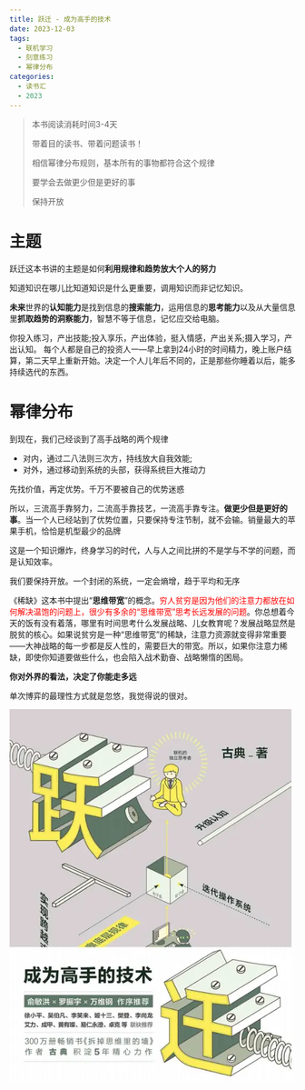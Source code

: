 ```yaml
---
title: 跃迁 - 成为高手的技术
date: 2023-12-03
tags:
  - 联机学习
  - 刻意练习
  - 幂律分布
categories:
  - 读书汇
  - 2023
---
```


> 本书阅读消耗时间3-4天
>
> 带着目的读书、带着问题读书！
>
> 相信幂律分布规则，基本所有的事物都符合这个规律
>
> 要学会去做更少但是更好的事
>
> 保持开放

# 主题

跃迁这本书讲的主题是如何**利用规律和趋势放大个人的努力**

知道知识在哪儿比知道知识是什么更重要，调用知识而非记忆知识。

**未来**世界的**认知能力**是找到信息的**搜索能力**，运用信息的**思考能力**以及从大量信息里**抓取趋势的洞察能力**，智慧不等于信息，记忆应交给电脑。

你投入练习，产出技能;投入享乐，产出体验，挺入情感，产出关系;摄入学习，产出认知。
每个人都是自己的投资人一—早上拿到24小时的时间精力，晚上账户结算，第二天早上重新开始。决定一个人儿年后不同的，正是那些你睡着以后，能多持续选代的东西。

# 幂律分布

到现在，我们己经谈到了高手战略的两个规律

- 对内，通过二八法则三次方，持线放大自我效能;
- 对外，通过移动到系统的头部，获得系统巨大推动力

先找价值，再定优势。千万不要被自己的优势迷惑

所以，三流高手靠努力，二流高手靠技艺，一流高手靠专注。**做更少但是更好的事**。当一个人已经站到了优势位置，只要保持专注节制，就不会输。销量最大的苹果手机，恰恰是机型最少的品牌

这是一个知识爆炸，终身学习的时代，人与人之间比拼的不是学与不学的问题，而是认知效率。

我们要保持开放。一个封闭的系统，一定会熵增，趋于平均和无序

《稀缺》这本书中提出“**思维带宽**”的概念。<font color="red">穷人贫穷是因为他们的注意力都放在如何解决温饱的问题上，很少有多余的“思维带宽”思考长远发展的问题</font>。你总想着今天的饭有没有着落，哪里有时间思考什么发展战略、儿女教育呢？发展战略显然是脱贫的核心。如果说贫穷是一种“思维带宽”的稀缺，注意力资源就变得非常重要——大神战略的每一步都是反人性的，需要巨大的带宽。所以，如果你注意力稀缺，即使你知道要做些什么，也会陷入战术勤奋、战略懒惰的困局。

**你对外界的看法，决定了你能走多远**

单次博弈的最理性方式就是忽悠，我觉得说的很对。

![](https://github.com/hfshaobing/picx-images-hosting/raw/master/20231203/跃迁.2kr4lz036ji0.webp)